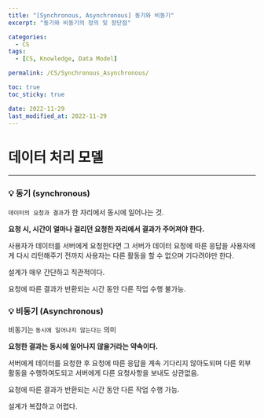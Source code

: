 ```yaml
---
title: "[Synchronous, Asynchronous] 동기와 비동기"
excerpt: "동기와 비동기의 정의 및 장단점"

categories:
  - CS
tags:
  - [CS, Knowledge, Data Model]

permalink: /CS/Synchronous_Asynchronous/

toc: true
toc_sticky: true

date: 2022-11-29
last_modified_at: 2022-11-29
---
```


# 데이터 처리 모델

---
### **💡 동기 (synchronous)**

`데이터의 요청과 결과`가 한 자리에서 동시에 일어나는 것.

**요청 시, 시간이 얼마나 걸리던 요청한 자리에서 결과가 주어져야 한다.**

사용자가 데이터를 서버에게 요청한다면 그 서버가 데이터 요청에 따른 응답을 사용자에게 다시 리턴해주기 전까지 사용자는 다른 활동을 할 수 없으며 기다려야만 한다. 

설계가 매우 간단하고 직관적이다.

요청에 따른 결과가 반환되는 시간 동안 다른 작업 수행 불가능.


### **💡 비동기 (Asynchronous)**


비동기는 `동시에 일어나지 않는다는` 의미

**요청한 결과는 동시에 일어나지 않을거라는 약속이다.**

서버에게 데이터를 요청한 후 요청에 따른 응답을 계속 기다리지 않아도되며 다른 외부 활동을 수행하여도되고 서버에게 다른 요청사항을 보내도 상관없음.

요청에 따른 결과가 반환되는 시간 동안 다른 작업 수행 가능.

설계가 복잡하고 어렵다.
